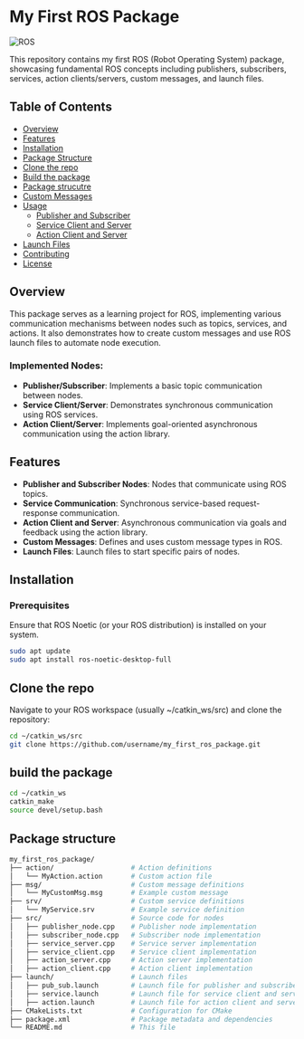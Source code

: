 # My First ROS Package

![ROS](https://img.shields.io/badge/ROS-Noetic-blue)

This repository contains my first ROS (Robot Operating System) package, showcasing fundamental ROS concepts including publishers, subscribers, services, action clients/servers, custom messages, and launch files.

## Table of Contents
- [Overview](#overview)
- [Features](#features)
- [Installation](#installation)
- [Package Structure](#package-structure)
- [Clone the repo](#clone-the-repo)
- [Build the package](#build-the-package)
- [Package strucutre](#package-structure)
- [Custom Messages](#custom-messages)
- [Usage](#usage)
  - [Publisher and Subscriber](#publisher-and-subscriber)
  - [Service Client and Server](#service-client-and-server)
  - [Action Client and Server](#action-client-and-server)
- [Launch Files](#launch-files)
- [Contributing](#contributing)
- [License](#license)

## Overview
This package serves as a learning project for ROS, implementing various communication mechanisms between nodes such as topics, services, and actions. It also demonstrates how to create custom messages and use ROS launch files to automate node execution.

### Implemented Nodes:
- **Publisher/Subscriber**: Implements a basic topic communication between nodes.
- **Service Client/Server**: Demonstrates synchronous communication using ROS services.
- **Action Client/Server**: Implements goal-oriented asynchronous communication using the action library.

## Features
- **Publisher and Subscriber Nodes**: Nodes that communicate using ROS topics.
- **Service Communication**: Synchronous service-based request-response communication.
- **Action Client and Server**: Asynchronous communication via goals and feedback using the action library.
- **Custom Messages**: Defines and uses custom message types in ROS.
- **Launch Files**: Launch files to start specific pairs of nodes.

## Installation

### Prerequisites
Ensure that ROS Noetic (or your ROS distribution) is installed on your system.

```bash
sudo apt update
sudo apt install ros-noetic-desktop-full
```
## Clone the repo
Navigate to your ROS workspace (usually ~/catkin_ws/src) and clone the repository:
```bash
cd ~/catkin_ws/src
git clone https://github.com/username/my_first_ros_package.git
```
## build the package
```bash
cd ~/catkin_ws
catkin_make
source devel/setup.bash
```
## Package structure
```bash
my_first_ros_package/
├── action/                   # Action definitions
│   └── MyAction.action       # Custom action file
├── msg/                      # Custom message definitions
│   └── MyCustomMsg.msg       # Example custom message
├── srv/                      # Custom service definitions
│   └── MyService.srv         # Example service definition
├── src/                      # Source code for nodes
│   ├── publisher_node.cpp    # Publisher node implementation
│   ├── subscriber_node.cpp   # Subscriber node implementation
│   ├── service_server.cpp    # Service server implementation
│   ├── service_client.cpp    # Service client implementation
│   ├── action_server.cpp     # Action server implementation
│   ├── action_client.cpp     # Action client implementation
├── launch/                   # Launch files
│   ├── pub_sub.launch        # Launch file for publisher and subscriber
│   ├── service.launch        # Launch file for service client and server
│   ├── action.launch         # Launch file for action client and server
├── CMakeLists.txt            # Configuration for CMake
├── package.xml               # Package metadata and dependencies
└── README.md                 # This file
```
